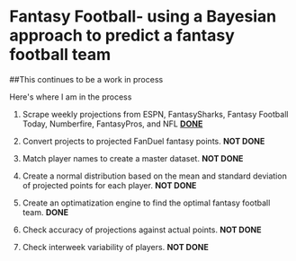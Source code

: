 # Fantasy Football- using a Bayesian approach to predict a fantasy football team

##This continues to be a work in process

Here's where I am in the process

1. Scrape weekly projections from ESPN, FantasySharks, Fantasy Football Today, Numberfire, FantasyPros, and NFL [**DONE**](https://github.com/kimkraunz/fantasy_football/tree/master/R_scripts/projections)

2. Convert projects to projected FanDuel fantasy points. **NOT DONE**

3. Match player names to create a master dataset.  **NOT DONE**

4. Create a normal distribution based on the mean and standard deviation of projected points for each player. **NOT DONE**

5. Create an optimatization engine to find the optimal fantasy football team.  **DONE**

6. Check accuracy of projections against actual points.  **NOT DONE**

7. Check interweek variability of players.  **NOT DONE**
